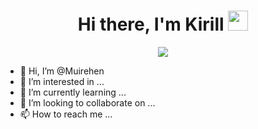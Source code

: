 <h1 align="center">Hi there, I'm Kirill
<img src="https://github.com/blackcater/blackcater/raw/main/images/Hi.gif" height="32"/>
</h1>

<div id="header" align="center">
  <img src="https://github.com/Muirehen/images/blob/master/20230909-LND_7104.jpg">
</div>

- 👋 Hi, I’m @Muirehen
- 👀 I’m interested in ...
- 🌱 I’m currently learning ...
- 💞️ I’m looking to collaborate on ...
- 📫 How to reach me ...

<!---
Muirehen/Muirehen is a ✨ special ✨ repository because its `README.md` (this file) appears on your GitHub profile.
You can click the Preview link to take a look at your changes.
<img src="https://github.com/blackcater/blackcater/raw/main/images/Hi.gif" height="32"/></h1>  </a> 
--->
